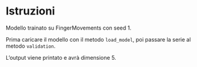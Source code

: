 # Istruzioni

Modello trainato su FingerMovements con seed 1.

Prima caricare il modello con il metodo `load_model`, poi passare la serie al metodo `validation`.

L’output viene printato e avrà dimensione 5.
